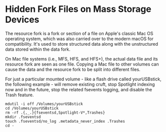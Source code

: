 # Hidden Fork Files on Mass Storage Devices 
The resource fork is a fork or section of a file on Apple's classic Mac OS operating system, which was also carried over to the modern macOS for compatibility. It's used to store structured data along with the unstructured data stored within the data fork.

On Mac file systems (i.e., MFS, HFS, and HFS+), the actual data file and its resource fork are seen as one file. Copying a Mac file to other volumes can cause the data and the resource fork to be split into different files.

For just a particular mounted volume - like a flash drive called yourUSBstick, the following example - will remove existing cruft, stop Spotlight indexing now and in the future, stop the related fsevents logging, and disable the Trash feature.

```shell
mdutil -i off /Volumes/yourUSBstick
cd /Volumes/yourUSBstick
rm -rf .{,_.}{fseventsd,Spotlight-V*,Trashes}
mkdir .fseventsd
touch .fseventsd/no_log .metadata_never_index .Trashes
cd -
```
